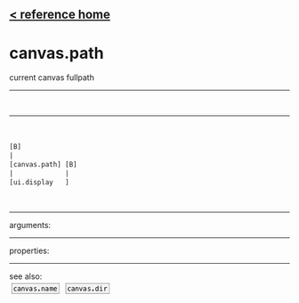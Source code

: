 [< reference home](index.html)
---

# canvas.path


current canvas fullpath

---

<br>


---


```


[B]
|
[canvas.path] [B]
|             |
[ui.display   ]

            
```

---
arguments:


---
properties:


---
see also:<br>
[![canvas.name](img/object_canvas.name.png)](canvas.name.html)
[![canvas.dir](img/object_canvas.dir.png)](canvas.dir.html)
